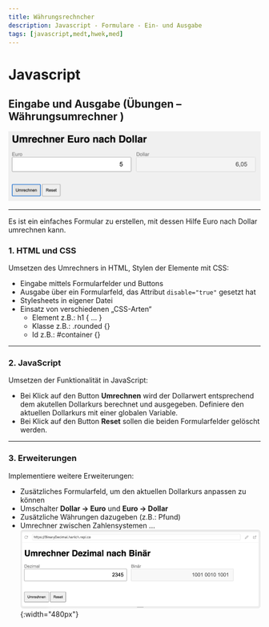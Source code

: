 ```yaml
---
title: Währungsrechncher
description: Javascript - Formulare - Ein- und Ausgabe
tags: [javascript,medt,hwek,med]
---
```


# Javascript

## Eingabe und Ausgabe (Übungen – Währungsumrechner )

![Währungsrechner](./forms_dollar2euro_images/dollar2euro.png)

----

Es ist ein einfaches Formular zu erstellen, mit dessen Hilfe Euro nach Dollar umrechnen kann.

### 1. HTML und CSS

Umsetzen des Umrechners in HTML, Stylen der Elemente mit CSS:
* Eingabe mittels Formularfelder und Buttons
* Ausgabe über ein Formularfeld, das Attribut `disable="true"` gesetzt hat
*	Stylesheets in eigener Datei
*	Einsatz von verschiedenen „CSS-Arten“
	* Element     	z.B.: h1 { ... } 
	* Klasse		z.B.: .rounded {}
	* Id			z.B.: #container {}

----

### 2. JavaScript

Umsetzen der Funktionalität in JavaScript:

* Bei Klick auf den Button **Umrechnen** wird der Dollarwert entsprechend dem akutellen Dollarkurs berechnet und ausgegeben. Definiere den aktuellen Dollarkurs mit einer globalen Variable.
* Bei Klick auf den Button **Reset** sollen die beiden Formularfelder gelöscht werden.

----

### 3. Erweiterungen

Implementiere weitere Erweiterungen:
* Zusätzliches Formularfeld, um den aktuellen Dollarkurs anpassen zu können
* Umschalter **Dollar -> Euro** und **Euro -> Dollar** 
* Zusätzliche Währungen dazugeben (z.B.: Pfund)
* Umrechner zwischen Zahlensystemen ...
![Dezimal nach Binär](./forms_dollar2euro_images/decimal2binary.png){:width="480px"}